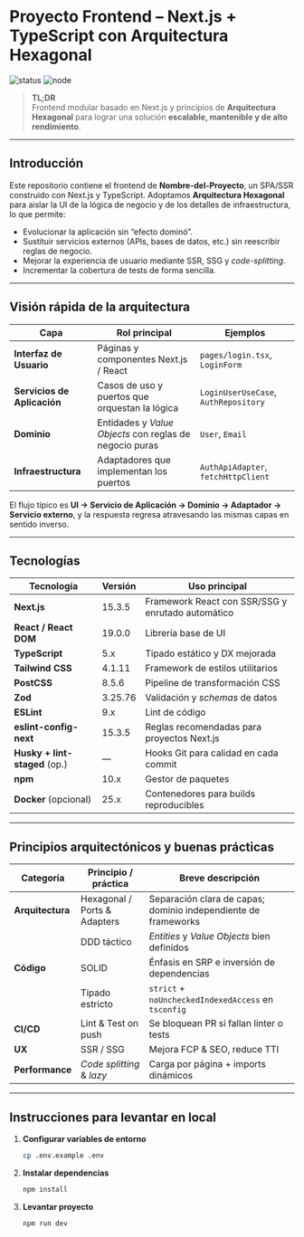 # Proyecto Frontend – Next.js + TypeScript con Arquitectura Hexagonal

![status](https://img.shields.io/badge/status-active-brightgreen)
![node](https://img.shields.io/badge/node-%3E=20.x-blue)

> **TL;DR**  
> Frontend modular basado en Next.js y principios de **Arquitectura Hexagonal** para lograr una solución **escalable, mantenible y de alto rendimiento**.

---

## Introducción

Este repositorio contiene el frontend de **Nombre-del-Proyecto**, un SPA/SSR construido con Next.js y TypeScript. Adoptamos **Arquitectura Hexagonal** para aislar la UI de la lógica de negocio y de los detalles de infraestructura, lo que permite:

- Evolucionar la aplicación sin “efecto dominó”.
- Sustituir servicios externos (APIs, bases de datos, etc.) sin reescribir reglas de negocio.
- Mejorar la experiencia de usuario mediante SSR, SSG y *code-splitting*.
- Incrementar la cobertura de tests de forma sencilla.

---

## Visión rápida de la arquitectura

| Capa                        | Rol principal                                             | Ejemplos                           |
|-----------------------------|-----------------------------------------------------------|------------------------------------|
| **Interfaz de Usuario**     | Páginas y componentes Next.js / React                    | `pages/login.tsx`, `LoginForm`     |
| **Servicios de Aplicación** | Casos de uso y puertos que orquestan la lógica           | `LoginUserUseCase`, `AuthRepository` |
| **Dominio**                 | Entidades y *Value Objects* con reglas de negocio puras  | `User`, `Email`                    |
| **Infraestructura**         | Adaptadores que implementan los puertos                  | `AuthApiAdapter`, `fetchHttpClient` |

El flujo típico es **UI → Servicio de Aplicación → Dominio → Adaptador → Servicio externo**, y la respuesta regresa atravesando las mismas capas en sentido inverso.

---

## Tecnologías

| Tecnología                    | Versión | Uso principal                                           |
|-------------------------------|---------|---------------------------------------------------------|
| **Next.js**                   | 15.3.5  | Framework React con SSR/SSG y enrutado automático       |
| **React / React DOM**         | 19.0.0  | Librería base de UI                                     |
| **TypeScript**                | 5.x     | Tipado estático y DX mejorada                           |
| **Tailwind CSS**              | 4.1.11  | Framework de estilos utilitarios                        |
| **PostCSS**                   | 8.5.6   | Pipeline de transformación CSS                          |
| **Zod**                       | 3.25.76 | Validación y *schemas* de datos                         |
| **ESLint**                    | 9.x     | Lint de código                                          |
| **eslint-config-next**        | 15.3.5  | Reglas recomendadas para proyectos Next.js              |
| **Husky + lint-staged** (op.) | —       | Hooks Git para calidad en cada commit                   |
| **npm**                       | 10.x    | Gestor de paquetes                                      |
| **Docker** (opcional)         | 25.x    | Contenedores para builds reproducibles                  |

---

## Principios arquitectónicos y buenas prácticas

| Categoría | Principio / práctica            | Breve descripción                                           |
|-----------|----------------------------------|-------------------------------------------------------------|
| **Arquitectura** | Hexagonal / Ports & Adapters | Separación clara de capas; dominio independiente de frameworks |
|               | DDD táctico                     | *Entities* y *Value Objects* bien definidos                 |
| **Código**      | SOLID                         | Énfasis en SRP e inversión de dependencias                  |
|               | Tipado estricto                 | `strict` + `noUncheckedIndexedAccess` en `tsconfig`         |
| **CI/CD**       | Lint & Test on push           | Se bloquean PR si fallan linter o tests                     |
| **UX**          | SSR / SSG                     | Mejora FCP & SEO, reduce TTI                                |
| **Performance** | *Code splitting* & *lazy*     | Carga por página + imports dinámicos                        |

---

## Instrucciones para levantar en local

1. **Configurar variables de entorno**
   ```bash
   cp .env.example .env
   ```

2. **Instalar dependencias**
   ```bash
   npm install
   ```

3. **Levantar proyecto**
   ```bash
   npm run dev
   ```

